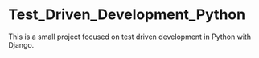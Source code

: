 # Test_Driven_Development_Python
This is a small project focused on test driven development in Python with Django. 
